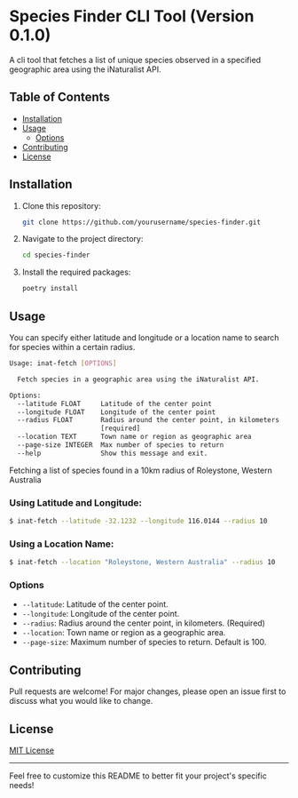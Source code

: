 # Species Finder CLI Tool (Version 0.1.0)

A cli tool that fetches a list of unique species observed in a specified
geographic area using the iNaturalist API.

## Table of Contents

- [Installation](#installation)
- [Usage](#usage)
  - [Options](#options)
- [Contributing](#contributing)
- [License](#license)

## Installation

1. Clone this repository:

    ```bash
    git clone https://github.com/yourusername/species-finder.git
    ```

2. Navigate to the project directory:

    ```bash
    cd species-finder
    ```

3. Install the required packages:

    ```bash
    poetry install
    ```

## Usage

You can specify either latitude and longitude or a location name to search for
species within a certain radius.

```bash
Usage: inat-fetch [OPTIONS]

  Fetch species in a geographic area using the iNaturalist API.

Options:
  --latitude FLOAT     Latitude of the center point
  --longitude FLOAT    Longitude of the center point
  --radius FLOAT       Radius around the center point, in kilometers
                       [required]
  --location TEXT      Town name or region as geographic area
  --page-size INTEGER  Max number of species to return
  --help               Show this message and exit.
```

Fetching a list of species found in a 10km radius of Roleystone, Western Australia

### Using Latitude and Longitude:

```bash
$ inat-fetch --latitude -32.1232 --longitude 116.0144 --radius 10
```

### Using a Location Name:

```bash
$ inat-fetch --location "Roleystone, Western Australia" --radius 10
```

### Options

- `--latitude`: Latitude of the center point.
- `--longitude`: Longitude of the center point.
- `--radius`: Radius around the center point, in kilometers. (Required)
- `--location`: Town name or region as a geographic area.
- `--page-size`: Maximum number of species to return. Default is 100.

## Contributing

Pull requests are welcome! For major changes, please open an issue first to discuss what you would like to change.

## License

[MIT License](LICENSE)

---

Feel free to customize this README to better fit your project's specific needs!
